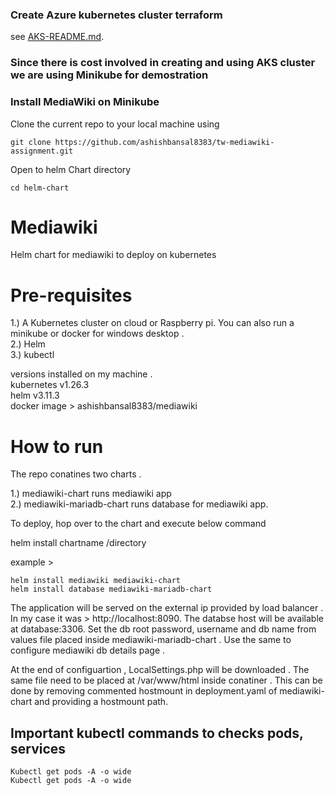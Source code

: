 
### Create Azure kubernetes cluster terraform

see [AKS-README.md](Terraform/AKS-README.md).

### Since there is cost involved in creating and using AKS cluster we are using Minikube for demostration


### Install MediaWiki on Minikube

Clone the current repo to your local machine using 
```
git clone https://github.com/ashishbansal8383/tw-mediawiki-assignment.git
```
Open to helm Chart directory
```
cd helm-chart
```
# Mediawiki
Helm chart for mediawiki to deploy on kubernetes

# Pre-requisites 

1.) A Kubernetes cluster on cloud or Raspberry pi. You can also run a minikube or docker for windows desktop . \
2.) Helm \
3.) kubectl

versions installed on my machine . \
kubernetes v1.26.3 \
helm v3.11.3 \
docker image > ashishbansal8383/mediawiki

# How to run 

The repo conatines two charts . 

1.) mediawiki-chart runs mediawiki app \
2.) mediawiki-mariadb-chart runs database for mediawiki app.

To deploy, hop over to the chart and execute below command

helm install chartname /directory
 
example > 
```
helm install mediawiki mediawiki-chart
helm install database mediawiki-mariadb-chart
```
The application will be served on the external ip provided by load balancer . In my case it was > http://localhost:8090. 
The databse host will be available at database:3306. Set the db root password, username and db name from values file placed inside mediawiki-mariadb-chart . Use the same to configure mediawiki db details page .

At the end of configuartion , LocalSettings.php will be downloaded . The same file need to be placed at /var/www/html inside conatiner . This can be done by removing commented hostmount in deployment.yaml of mediawiki-chart and providing a hostmount path.

## Important kubectl commands to checks pods, services
```
Kubectl get pods -A -o wide
Kubectl get pods -A -o wide
```